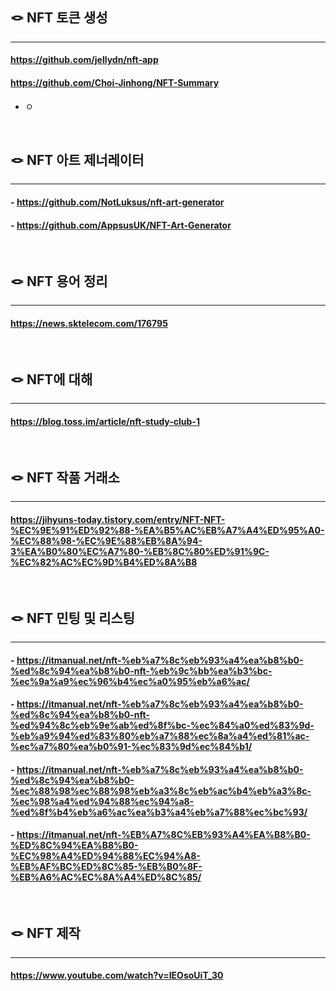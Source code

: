 ## 🪢 NFT 토큰 생성
***
#### https://github.com/jellydn/nft-app
#### https://github.com/Choi-Jinhong/NFT-Summary
- ㅇ

<br>

## 🪢 NFT 아트 제너레이터
***
#### - https://github.com/NotLuksus/nft-art-generator
#### - https://github.com/AppsusUK/NFT-Art-Generator
<br>

## 🪢 NFT 용어 정리
***
#### https://news.sktelecom.com/176795
<br>

## 🪢 NFT에 대해
***
#### https://blog.toss.im/article/nft-study-club-1
<br>

## 🪢 NFT 작품 거래소
***
#### https://jihyuns-today.tistory.com/entry/NFT-NFT-%EC%9E%91%ED%92%88-%EA%B5%AC%EB%A7%A4%ED%95%A0-%EC%88%98-%EC%9E%88%EB%8A%94-3%EA%B0%80%EC%A7%80-%EB%8C%80%ED%91%9C-%EC%82%AC%EC%9D%B4%ED%8A%B8

<br>

## 🪢 NFT 민팅 및 리스팅
***
#### - https://itmanual.net/nft-%eb%a7%8c%eb%93%a4%ea%b8%b0-%ed%8c%94%ea%b8%b0-nft-%eb%9c%bb%ea%b3%bc-%ec%9a%a9%ec%96%b4%ec%a0%95%eb%a6%ac/
#### - https://itmanual.net/nft-%eb%a7%8c%eb%93%a4%ea%b8%b0-%ed%8c%94%ea%b8%b0-nft-%ed%94%8c%eb%9e%ab%ed%8f%bc-%ec%84%a0%ed%83%9d-%eb%a9%94%ed%83%80%eb%a7%88%ec%8a%a4%ed%81%ac-%ec%a7%80%ea%b0%91-%ec%83%9d%ec%84%b1/
#### - https://itmanual.net/nft-%eb%a7%8c%eb%93%a4%ea%b8%b0-%ed%8c%94%ea%b8%b0-%ec%88%98%ec%88%98%eb%a3%8c%eb%ac%b4%eb%a3%8c-%ec%98%a4%ed%94%88%ec%94%a8-%ed%8f%b4%eb%a6%ac%ea%b3%a4%eb%a7%88%ec%bc%93/
#### - https://itmanual.net/nft-%EB%A7%8C%EB%93%A4%EA%B8%B0-%ED%8C%94%EA%B8%B0-%EC%98%A4%ED%94%88%EC%94%A8-%EB%AF%BC%ED%8C%85-%EB%B0%8F-%EB%A6%AC%EC%8A%A4%ED%8C%85/
<br>

## 🪢 NFT 제작
***
#### https://www.youtube.com/watch?v=IEOsoUiT_30

<br>
